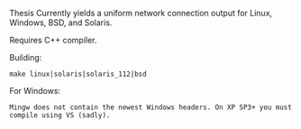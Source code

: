 Thesis
Currently yields a uniform network connection output for Linux, Windows, BSD, and Solaris.

Requires C++ compiler.

Building:

	make linux|solaris|solaris_112|bsd

For Windows:

	Mingw does not contain the newest Windows headers. On XP SP3+ you must compile using VS (sadly).
